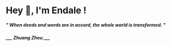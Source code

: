 <h1 title="head"> Hey 👋, I'm Endale !</h1>

**<h5><i>" When deeds and words are in accord, the whole world is transformed. "</i></h5>**

*<b>___ Zhuang Zhou ___</b>*
